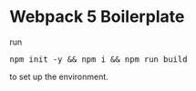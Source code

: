 # Webpack 5 Boilerplate

run 
<pre>npm init -y && npm i && npm run build</pre>
to set up the environment.